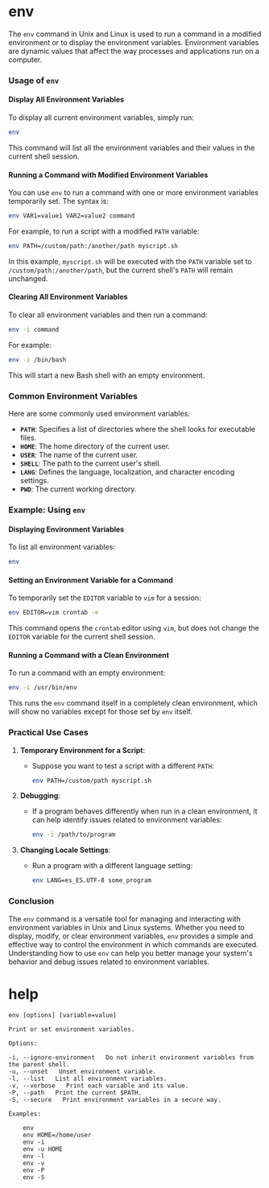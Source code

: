 # env

The `env` command in Unix and Linux is used to run a command in a modified environment or to display the environment variables. Environment variables are dynamic values that affect the way processes and applications run on a computer.

### Usage of `env`

#### Display All Environment Variables

To display all current environment variables, simply run:

```sh
env
```

This command will list all the environment variables and their values in the current shell session.

#### Running a Command with Modified Environment Variables

You can use `env` to run a command with one or more environment variables temporarily set. The syntax is:

```sh
env VAR1=value1 VAR2=value2 command
```

For example, to run a script with a modified `PATH` variable:

```sh
env PATH=/custom/path:/another/path myscript.sh
```

In this example, `myscript.sh` will be executed with the `PATH` variable set to `/custom/path:/another/path`, but the current shell's `PATH` will remain unchanged.

#### Clearing All Environment Variables

To clear all environment variables and then run a command:

```sh
env -i command
```

For example:

```sh
env -i /bin/bash
```

This will start a new Bash shell with an empty environment.

### Common Environment Variables

Here are some commonly used environment variables:

- **`PATH`**: Specifies a list of directories where the shell looks for executable files.
- **`HOME`**: The home directory of the current user.
- **`USER`**: The name of the current user.
- **`SHELL`**: The path to the current user's shell.
- **`LANG`**: Defines the language, localization, and character encoding settings.
- **`PWD`**: The current working directory.

### Example: Using `env`

#### Displaying Environment Variables

To list all environment variables:

```sh
env
```

#### Setting an Environment Variable for a Command

To temporarily set the `EDITOR` variable to `vim` for a session:

```sh
env EDITOR=vim crontab -e
```

This command opens the `crontab` editor using `vim`, but does not change the `EDITOR` variable for the current shell session.

#### Running a Command with a Clean Environment

To run a command with an empty environment:

```sh
env -i /usr/bin/env
```

This runs the `env` command itself in a completely clean environment, which will show no variables except for those set by `env` itself.

### Practical Use Cases

1. **Temporary Environment for a Script**:
   - Suppose you want to test a script with a different `PATH`:

     ```sh
     env PATH=/custom/path myscript.sh
     ```

2. **Debugging**:
   - If a program behaves differently when run in a clean environment, it can help identify issues related to environment variables:

     ```sh
     env -i /path/to/program
     ```

3. **Changing Locale Settings**:
   - Run a program with a different language setting:

     ```sh
     env LANG=es_ES.UTF-8 some_program
     ```

### Conclusion

The `env` command is a versatile tool for managing and interacting with environment variables in Unix and Linux systems. Whether you need to display, modify, or clear environment variables, `env` provides a simple and effective way to control the environment in which commands are executed. Understanding how to use `env` can help you better manage your system's behavior and debug issues related to environment variables.

# help 

```
env [options] [variable=value]

Print or set environment variables.

Options:

-i, --ignore-environment   Do not inherit environment variables from the parent shell.
-u, --unset   Unset environment variable.
-l, --list   List all environment variables.
-v, --verbose   Print each variable and its value.
-P, --path   Print the current $PATH.
-S, --secure   Print environment variables in a secure way.

Examples:

    env
    env HOME=/home/user
    env -i
    env -u HOME
    env -l
    env -v
    env -P
    env -S

```
